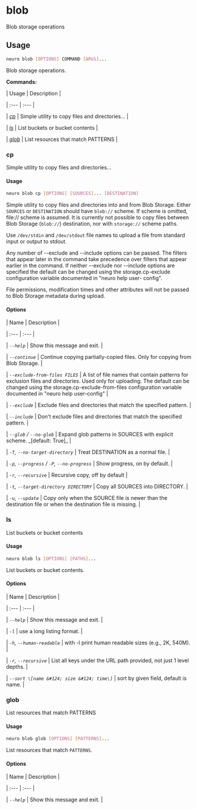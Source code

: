 # blob

Blob storage operations

## Usage

```bash
neuro blob [OPTIONS] COMMAND [ARGS]...
```

Blob storage operations.

**Commands:**


| Usage | Description |

| :--- | :--- |

| [_cp_](blob.md#cp) | Simple utility to copy files and directories... |

| [_ls_](blob.md#ls) | List buckets or bucket contents |

| [_glob_](blob.md#glob) | List resources that match PATTERNS |



### cp



Simple utility to copy files and directories...



#### Usage

```bash
neuro blob cp [OPTIONS] [SOURCES]... [DESTINATION]
```

Simple utility to copy files and directories into and from Blob Storage.
Either `SOURCES` or `DESTINATION` should have `blob://` scheme.
If scheme is
omitted, file:// scheme is assumed. It is currently not possible to
copy files
between Blob Storage (`blob://`) destination, nor with `storage://`
scheme
paths.

Use `/dev/stdin` and `/dev/stdout` file names to upload a file from
standard input
or output to stdout.

Any number of --exclude and --include
options can be passed.  The
filters that appear later in the command take
precedence over filters
that appear earlier in the command.  If neither
--exclude nor
--include options are specified the default can be changed using
the
storage.cp-exclude configuration variable documented in
"neuro help user-
config".

File permissions, modification times and other attributes will not
be passed to
Blob Storage metadata during upload.

#### Options


| Name | Description |

| :--- | :--- |

| _`--help`_ | Show this message and exit. |

| _`--continue`_ | Continue copying partially-copied files. Only for copying from Blob Storage. |

| _`--exclude-from-files FILES`_ | A list of file names that contain patterns for exclusion files and directories. Used only for uploading. The default can be changed using the storage.cp-exclude-from-files configuration variable documented in "neuro help user-config" |

| _`--exclude`_ | Exclude files and directories that match the specified pattern. |

| _`--include`_ | Don't exclude files and directories that match the specified pattern. |

| _`--glob` / `--no-glob`_ | Expand glob patterns in SOURCES with explicit scheme.  \_\[default: True\]\_ |

| _`-T`, `--no-target-directory`_ | Treat DESTINATION as a normal file. |

| _`-p`, `--progress` / `-P`, `--no-progress`_ | Show progress, on by default. |

| _`-r`, `--recursive`_ | Recursive copy, off by default |

| _`-t`, `--target-directory DIRECTORY`_ | Copy all SOURCES into DIRECTORY. |

| _`-u`, `--update`_ | Copy only when the SOURCE file is newer than the destination file or when the destination file is missing. |




### ls



List buckets or bucket contents



#### Usage

```bash
neuro blob ls [OPTIONS] [PATHS]...
```

List buckets or bucket contents.

#### Options


| Name | Description |

| :--- | :--- |

| _`--help`_ | Show this message and exit. |

| _`-l`_ | use a long listing format. |

| _`-h`, `--human-readable`_ | with -l print human readable sizes \(e.g., 2K, 540M\). |

| _`-r`, `--recursive`_ | List all keys under the URL path provided, not just 1 level depths. |

| _`--sort \[name &#124; size &#124; time\]`_ | sort by given field, default is name. |




### glob



List resources that match PATTERNS



#### Usage

```bash
neuro blob glob [OPTIONS] [PATTERNS]...
```

List resources that match `PATTERNS`.

#### Options


| Name | Description |

| :--- | :--- |

| _`--help`_ | Show this message and exit. |



